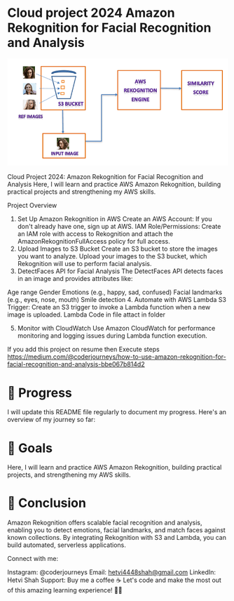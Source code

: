 # Cloud project 2024 Amazon Rekognition for Facial Recognition and Analysis

![Webinar booking website template](op.png)

Cloud Project 2024: Amazon Rekognition for Facial Recognition and Analysis
Here, I will learn and practice AWS Amazon Rekognition, building practical projects and strengthening my AWS skills.

Project Overview
1. Set Up Amazon Rekognition in AWS
Create an AWS Account: If you don't already have one, sign up at AWS.
IAM Role/Permissions: Create an IAM role with access to Rekognition and attach the AmazonRekognitionFullAccess policy for full access.
2. Upload Images to S3 Bucket
Create an S3 bucket to store the images you want to analyze.
Upload your images to the S3 bucket, which Rekognition will use to perform facial analysis.
3. DetectFaces API for Facial Analysis
The DetectFaces API detects faces in an image and provides attributes like:

Age range
Gender
Emotions (e.g., happy, sad, confused)
Facial landmarks (e.g., eyes, nose, mouth)
Smile detection
4. Automate with AWS Lambda
S3 Trigger: Create an S3 trigger to invoke a Lambda function when a new image is uploaded.
Lambda Code in file attact in folder

5. Monitor with CloudWatch
Use Amazon CloudWatch for performance monitoring and logging issues during Lambda function execution.

If you add this project on resume then Execute steps
https://medium.com/@coderjourneys/how-to-use-amazon-rekognition-for-facial-recognition-and-analysis-bbe067b814d2

# 📆 Progress
I will update this README file regularly to document my progress. Here's an overview of my journey so far:

# 🏅 Goals
Here, I will learn and practice AWS Amazon Rekognition, building practical projects, and strengthening my AWS skills.

# 🎯 Conclusion
Amazon Rekognition offers scalable facial recognition and analysis, enabling you to detect emotions, facial landmarks, and match faces against known collections. By integrating Rekognition with S3 and Lambda, you can build automated, serverless applications.

Connect with me:

Instagram: @coderjourneys
Email: hetvi4448shah@gmail.com
LinkedIn: Hetvi Shah
Support: Buy me a coffee ☕
Let's code and make the most out of this amazing learning experience! 💪🔥
